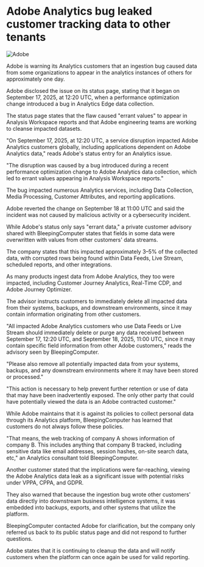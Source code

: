 # Adobe Analytics bug leaked customer tracking data to other tenants

![Adobe](https://www.bleepstatic.com/content/hl-images/2023/09/12/adobe.jpg)

Adobe is warning its Analytics customers that an ingestion bug caused data from some organizations to appear in the analytics instances of others for approximately one day.

Adobe disclosed the issue on its status page, stating that it began on September 17, 2025, at 12:20 UTC, when a performance optimization change introduced a bug in Analytics Edge data collection. 

The status page states that the flaw caused "errant values" to appear in Analysis Workspace reports and that Adobe engineering teams are working to cleanse impacted datasets. 

"On September 17, 2025, at 12:20 UTC, a service disruption impacted Adobe Analytics customers globally, including applications dependent on Adobe Analytics data," reads Adobe's status entry for an Analytics issue.

"The disruption was caused by a bug introduced during a recent performance optimization change to Adobe Analytics data collection, which led to errant values appearing in Analysis Workspace reports."

The bug impacted numerous Analytics services, including Data Collection, Media Processing, Customer Attributes, and reporting applications. 

Adobe reverted the change on September 18 at 11:00 UTC and said the incident was not caused by malicious activity or a cybersecurity incident.

While Adobe's status only says "errant data," a private customer advisory shared with BleepingComputer states that fields in some data were overwritten with values from other customers' data streams.

The company states that this impacted approximately 3–5% of the collected data, with corrupted rows being found within Data Feeds, Live Stream, scheduled reports, and other integrations.

As many products ingest data from Adobe Analytics, they too were impacted, including Customer Journey Analytics, Real-Time CDP, and Adobe Journey Optimizer. 

The advisor instructs customers to immediately delete all impacted data from their systems, backups, and downstream environments, since it may contain information originating from other customers.

"All impacted Adobe Analytics customers who use Data Feeds or Live Stream should immediately delete or purge any data received between September 17, 12:20 UTC, and September 18, 2025, 11:00 UTC, since it may contain specific field information from other Adobe customers," reads the advisory seen by BleepingComputer.

"Please also remove all potentially impacted data from your systems, backups, and any downstream environments where it may have been stored or processed."  
  
"This action is necessary to help prevent further retention or use of data that may have been inadvertently exposed. The only other party that could have potentially viewed the data is an Adobe contracted customer."

While Adobe maintains that it is against its policies to collect personal data through its Analytics platform, BleepingComputer has learned that customers do not always follow these policies.

"That means, the web tracking of company A shows information of company B. This includes anything that company B tracked, including sensitive data like email addresses, session hashes, on-site search data, etc," an Analytics consultant told BleepingComputer.

Another customer stated that the implications were far-reaching, viewing the Adobe Analytics data leak as a significant issue with potential risks under VPPA, CPPA, and GDPR.

They also warned that because the ingestion bug wrote other customers' data directly into downstream business intelligence systems, it was embedded into backups, exports, and other systems that utilize the platform.

BleepingComputer contacted Adobe for clarification, but the company only referred us back to its public status page and did not respond to further questions.

Adobe states that it is continuing to cleanup the data and will notify customers when the platform can once again be used for valid reporting.